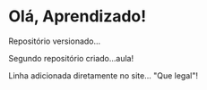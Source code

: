 # Olá, Aprendizado! 
 Repositório versionado...

 Segundo repositório criado...aula!

 Linha adicionada diretamente no site... "Que legal"!
